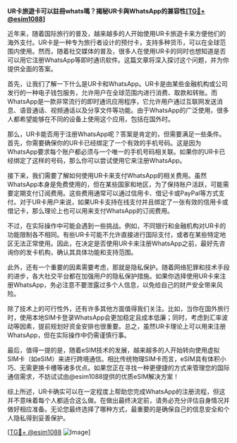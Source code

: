 **UR卡旅遊卡可以註冊whats嗎？揭秘UR卡與WhatsApp的兼容性[[TG💪+ @esim1088](https://t.me/s/esim1088)]**

近年来，随着国际旅行的普及，越来越多的人开始使用UR卡旅遊卡来方便他们的海外支付。UR卡是一种专为旅行者设计的预付卡，支持多种货币，可以在全球范围内使用。然而，随着社交媒体的普及，很多人在使用UR卡的同时也想知道是否可以用它注册WhatsApp等即时通讯软件。这篇文章将深入探讨这个问题，并为你提供全面的答案。

首先，让我们了解一下什么是UR卡和WhatsApp。UR卡是由某些金融机构或公司发行的一种电子钱包服务，允许用户在全球范围内进行消费、取款和转账。而WhatsApp是一款非常流行的即时通讯应用程序，它允许用户通过互联网发送消息、语音通话、视频通话以及分享文件等功能。由于WhatsApp的广泛使用，很多人都希望能够在不同的设备上使用这个应用，包括在国外时。

那么，UR卡能否用于注册WhatsApp呢？答案是肯定的，但需要满足一些条件。首先，你需要确保你的UR卡已经绑定了一个有效的手机号码。这是因为WhatsApp要求每个账户都必须与一个唯一的手机号码相关联。如果你的UR卡已经绑定了这样的号码，那么你可以尝试使用它来注册WhatsApp。

接下来，我们需要了解如何使用UR卡来支付WhatsApp的相关费用。虽然WhatsApp本身是免费使用的，但在某些国家和地区，为了保持账户活跃，可能需要定期支付订阅费用。这些费用通常可以通过信用卡、借记卡或PayPal等方式支付。对于UR卡用户来说，如果UR卡支持在线支付并且绑定了一张有效的信用卡或借记卡，那么理论上也可以用来支付WhatsApp的订阅费用。

不过，在实际操作中可能会遇到一些挑战。例如，不同银行和金融机构对UR卡的功能限制各不相同。有些UR卡可能不允许直接进行国际支付，或者在某些特定地区无法正常使用。因此，在决定是否使用UR卡来注册WhatsApp之前，最好先咨询你的发卡机构，确认其具体功能和支持范围。

此外，还有一个重要的因素需要考虑，那就是隐私保护。随着网络犯罪和技术手段的进步，各大社交平台都在加强用户的隐私保护措施。如果你选择使用UR卡来注册WhatsApp，务必注意不要泄露过多个人信息，以免给自己的财产安全带来风险。

除了技术上的可行性外，还有许多其他方面值得我们关注。比如，当你在国外旅行时，使用本地SIM卡登录WhatsApp会更加稳定且成本低廉；同时，考虑到汇率波动等因素，提前规划好资金安排也很重要。总之，虽然UR卡理论上可以用来注册WhatsApp，但在实际操作中仍需谨慎行事。

最后，值得一提的是，随着eSIM技术的发展，越来越多的人开始转向使用虚拟SIM卡（如eSIM）来进行跨境通信。相比传统物理SIM卡而言，eSIM具有体积小巧、无需更换卡槽等诸多优点。如果您正在寻找一种更便捷的方式来管理您的国际通信需求，不妨试试由@esim1088提供的优质eSIM解决方案！

综上所述，UR卡确实可以在一定程度上帮助您完成WhatsApp的注册流程，但这并不意味着每个人都适合这么做。在做出最终决定前，请务必充分评估自身情况并做好相应准备。无论您最终选择了哪种方式，最重要的是确保自己的信息安全和个人隐私得到妥善保护。

[[TG💪+ @esim1088](https://t.me/s/esim1088) ![Image](https://i.postimg.cc/4NQfJmqS/Snipaste-2025-05-13-00-14-12.png)]